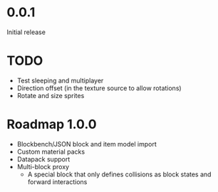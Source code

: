 # 0.0.1

Initial release

# TODO

* Test sleeping and multiplayer
* Direction offset (in the texture source to allow rotations)
* Rotate and size sprites 

# Roadmap 1.0.0

* Blockbench/JSON block and item model import
* Custom material packs
* Datapack support
* Multi-block proxy
    * A special block that only defines collisions as block states and forward interactions
